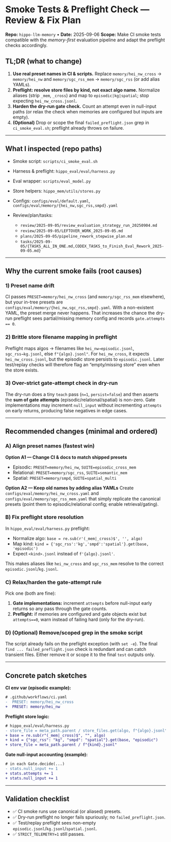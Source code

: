 # Smoke Tests & Preflight Check — Review & Fix Plan

**Repo:** `hippo-llm-memory` • **Date:** 2025-09-06
**Scope:** Make CI smoke tests compatible with the *memory-first* evaluation pipeline and adapt the preflight checks accordingly.

## TL;DR (what to change)

1. **Use real preset names in CI & scripts.** Replace `memory/hei_nw_cross` → `memory/hei_nw` and `memory/sgc_rss_mem` → `memory/sgc_rss` (or add alias YAMLs).
2. **Preflight: resolve store files by kind, not exact algo name.** Normalize aliases (strip `_mem`, `_cross`) and map to `episodic|kg|spatial`; stop expecting `hei_nw_cross.jsonl`.
3. **Harden the dry-run gate check.** Count an attempt even in null-input paths (or relax the check when memories are configured but inputs are empty).
4. **(Optional)** Drop or scope the final `failed_preflight.json` grep in `ci_smoke_eval.sh`; preflight already throws on failure.

---

## What I inspected (repo paths)

* Smoke script: `scripts/ci_smoke_eval.sh`
* Harness & preflight: `hippo_eval/eval/harness.py`
* Eval wrapper: `scripts/eval_model.py`
* Store helpers: `hippo_mem/utils/stores.py`
* Configs: `configs/eval/default.yaml`, `configs/eval/memory/{hei_nw,sgc_rss,smpd}.yaml`
* Review/plan/tasks:

  * `review/2025-09-05/review_evaluation_strategy_run_20250904.md`
  * `review/2025-09-05/LEFTOVER_WORK_2025-09-05.md`
  * `plans/2025-09-05/pipeline_rework_stepwise_plan.md`
  * `tasks/2025-09-05/{TASKS_ALL_IN_ONE.md,CODEX_TASKS_to_Finish_Eval_Rework_2025-09-05.md}`

---

## Why the current smoke fails (root causes)

### 1) Preset name drift

CI passes `PRESET=memory/hei_nw_cross` (and `memory/sgc_rss_mem` elsewhere), but your in-tree presets are `configs/eval/memory/{hei_nw,sgc_rss,smpd}.yaml`. With a non-existent YAML, the preset merge never happens. That increases the chance the dry-run preflight sees partial/missing memory config and records `gate.attempts == 0`.

### 2) Brittle store filename mapping in preflight

Preflight maps algos → filenames like `hei_nw→episodic.jsonl`, `sgc_rss→kg.jsonl`, else `f"{algo}.jsonl"`. For `hei_nw_cross`, it expects `hei_nw_cross.jsonl`, but the episodic store persists to `episodic.jsonl`. Later test/replay checks will therefore flag an “empty/missing store” even when the store exists.

### 3) Over-strict gate-attempt check in dry-run

The dry-run does a tiny `teach` pass (`n=1`, `persist=false`) and then asserts the **sum of gate attempts** (episodic/relational/spatial) is non-zero. Gate implementations may increment `null_input` without incrementing `attempts` on early returns, producing false negatives in edge cases.

---

## Recommended changes (minimal and ordered)

### A) Align preset names (fastest win)

**Option A1 — Change CI & docs to match shipped presets**

* Episodic: `PRESET=memory/hei_nw`, `SUITE=episodic_cross_mem`
* Relational: `PRESET=memory/sgc_rss`, `SUITE=semantic_mem`
* Spatial: `PRESET=memory/smpd`, `SUITE=spatial_multi`

**Option A2 — Keep old names by adding alias YAMLs**
Create `configs/eval/memory/hei_nw_cross.yaml` and `configs/eval/memory/sgc_rss_mem.yaml` that simply replicate the canonical presets (point them to episodic/relational config; enable retrieval/gating).

### B) Fix preflight store resolution

In `hippo_eval/eval/harness.py` preflight:

* Normalize algo: `base = re.sub(r'(_mem|_cross)$', '', algo)`
* Map kind: `kind = {'sgc_rss':'kg','smpd':'spatial'}.get(base, 'episodic')`
* Expect `<kind>.jsonl` instead of `f'{algo}.jsonl'`.

This makes aliases like `hei_nw_cross` and `sgc_rss_mem` resolve to the correct `episodic.jsonl`/`kg.jsonl`.

### C) Relax/harden the gate-attempt rule

Pick one (both are fine):

1. **Gate implementations:** increment `attempts` before null-input early returns so any pass through the gate counts.
2. **Preflight:** if memories are configured and gate objects exist but `attempts==0`, warn instead of failing hard (only for the dry-run).

### D) (Optional) Remove/scoped grep in the smoke script

The script already fails on the preflight exception (with `set -e`). The final `find ... failed_preflight.json` check is redundant and can catch transient files. Either remove it or scope it to the final `test` outputs only.

---

## Concrete patch sketches

**CI env var (episodic example):**

```diff
# .github/workflows/ci.yaml
-  PRESET: memory/hei_nw_cross
+  PRESET: memory/hei_nw
```

**Preflight store logic:**

```diff
# hippo_eval/eval/harness.py
- store_file = meta_path.parent / store_files.get(algo, f"{algo}.jsonl")
+ base = re.sub(r"(_mem|_cross)$", "", algo)
+ kind = {"sgc_rss": "kg", "smpd": "spatial"}.get(base, "episodic")
+ store_file = meta_path.parent / f"{kind}.jsonl"
```

**Gate null-input accounting (example):**

```diff
# in each Gate.decide(...)
- stats.null_input += 1
+ stats.attempts += 1
+ stats.null_input += 1
```

---

## Validation checklist

* ✅ CI smoke runs use canonical (or aliased) presets.
* ✅ Dry-run preflight no longer fails spuriously; no `failed_preflight.json`.
* ✅ Test/replay preflight sees non-empty `episodic.jsonl`/`kg.jsonl`/`spatial.jsonl`.
* ✅ `STRICT_TELEMETRY=1` still passes.
